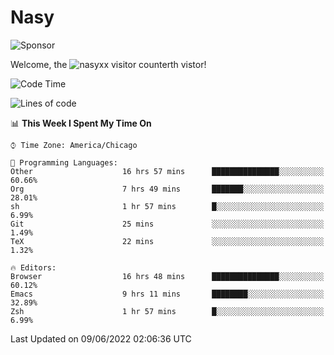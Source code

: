 # Nasy

<!--
<p align="center">
<img height="200" src="https://github-readme-stats.vercel.app/api?username=nasyxx&count_private=true&show_icons=true&theme=dracula&include_all_commits=true"/>
<img height="200" src="https://github-readme-stats.vercel.app/api/top-langs/?username=nasyxx&theme=dracula&hide=html,jupyter+notebook&count_private=true&show_icons=true"/>
</p>

  
----------------
-->

![Sponsor](https://img.shields.io/static/v1.svg?label=Sponsor&message=%E2%9D%A4&logo=GitHub&style=flat&color=pink)
 
Welcome, the ![nasyxx visitor counter](https://count.getloli.com/get/@nasyxx?theme=rule34)th vistor!
 
<!--START_SECTION:waka-->
![Code Time](http://img.shields.io/badge/Code%20Time-2%2C473%20hrs%2032%20mins-blue)

![Lines of code](https://img.shields.io/badge/From%20Hello%20World%20I%27ve%20Written-5%20Million%20lines%20of%20code-blue)

📊 **This Week I Spent My Time On** 

```text
⌚︎ Time Zone: America/Chicago

💬 Programming Languages: 
Other                    16 hrs 57 mins      ███████████████░░░░░░░░░░   60.66% 
Org                      7 hrs 49 mins       ███████░░░░░░░░░░░░░░░░░░   28.01% 
sh                       1 hr 57 mins        █░░░░░░░░░░░░░░░░░░░░░░░░   6.99% 
Git                      25 mins             ░░░░░░░░░░░░░░░░░░░░░░░░░   1.49% 
TeX                      22 mins             ░░░░░░░░░░░░░░░░░░░░░░░░░   1.32%

🔥 Editors: 
Browser                  16 hrs 48 mins      ███████████████░░░░░░░░░░   60.12% 
Emacs                    9 hrs 11 mins       ████████░░░░░░░░░░░░░░░░░   32.89% 
Zsh                      1 hr 57 mins        █░░░░░░░░░░░░░░░░░░░░░░░░   6.99%

```


 Last Updated on 09/06/2022 02:06:36 UTC
<!--END_SECTION:waka-->

<!-- ![visitors](https://visitor-badge.laobi.icu/badge?page_id=nasyxx.nasyxx) -->
